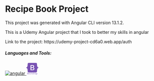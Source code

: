 # Recipe Book Project

<p>This project was generated with Angular CLI version 13.1.2.</p>
<p>This is a Udemy Angular project that I took to better my skills in angular</p> 

<p> Link to the project: https://udemy-project-cd6a0.web.app/auth </p>

<h5 align="left">Languages and Tools:</h5>
<p align="left"> <a href="https://angular.io" target="_blank" rel="noreferrer"> <img src="https://angular.io/assets/images/logos/angular/angular.svg" alt="angular" width="40" height="40"/> </a> <a href="https://getbootstrap.com" target="_blank" rel="noreferrer"> <img src="https://raw.githubusercontent.com/devicons/devicon/master/icons/bootstrap/bootstrap-plain-wordmark.svg" alt="bootstrap" width="40" height="40"/> </a> </p>


